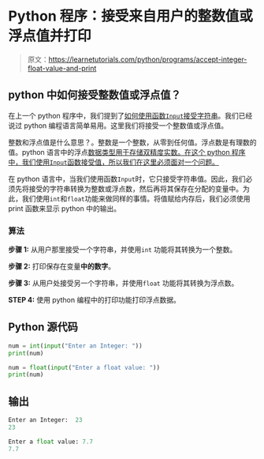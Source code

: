 # Python 程序：接受来自用户的整数值或浮点值并打印

> 原文：<https://learnetutorials.com/python/programs/accept-integer-float-value-and-print>

## python 中如何接受整数值或浮点值？

在上一个 python 程序中，我们提到了[如何使用函数`Input`接受字符串](../../python/python-string "String in python")。我们已经说过 python 编程语言简单易用。这里我们将接受一个整数值或浮点值。

整数和浮点值是什么意思？。整数是一个整数，从零到任何值。浮点数是有理数的值。python 语言中的浮点[数据类型用于存储双精度实数。在这个 python 程序中，我们使用`Input`函数接受值，所以我们在这里必须面对一个问题。](../../python/python-datatypes "float datatype in python")

在 python 语言中，当我们使用函数`Input`时，它只接受字符串值。因此，我们必须先将接受的字符串转换为整数或浮点数，然后再将其保存在分配的变量中。为此，我们使用`int`和`float`功能来做同样的事情。将值赋给内存后，我们必须使用 print 函数来显示 python 中的输出。

### 算法

**步骤 1:** 从用户那里接受一个字符串，并使用`int` 功能将其转换为一个整数。

**步骤 2:** 打印保存在变量**中的数字**。

**步骤 3:** 从用户处接受另一个字符串，并使用`float` 功能将其转换为浮点数。

**STEP 4:** 使用 python 编程中的打印功能打印浮点数据。

## Python 源代码

```py
num = int(input("Enter an Integer: "))
print(num)

num = float(input("Enter a float value: "))
print(num)

```

## 输出

```py
Enter an Integer:  23
23

Enter a float value: 7.7
7.7
```